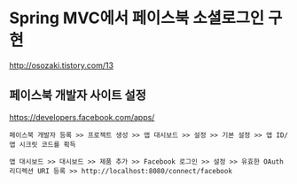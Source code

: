 # Spring MVC에서 페이스북 소셜로그인 구현

http://osozaki.tistory.com/13

## 페이스북 개발자 사이트 설정

https://developers.facebook.com/apps/

```
페이스북 개발자 등록 >> 프로젝트 생성 >> 앱 대시보드 >> 설정 >> 기본 설정 >> 앱 ID/앱 시크릿 코드를 획득

앱 대시보드 >> 대시보드 >> 제품 추가 >> Facebook 로그인 >> 설정 >> 유효한 OAuth 리디렉션 URI 등록 >> http://localhost:8080/connect/facebook
```
